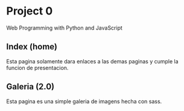 # Project 0

Web Programming with Python and JavaScript

## Index (home)
Esta pagina solamente dara enlaces a las demas paginas y cumple la funcion de presentacion.

## Galeria (2.0)
Esta pagina es una simple galeria de imagens hecha con sass.
